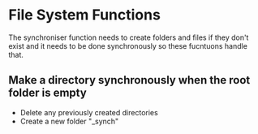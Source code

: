 File System Functions
=====================
The synchroniser function needs to create folders and files if they don't exist and it needs to be done synchronously
so these fucntuons handle that.

Make a directory synchronously when the root folder is empty
------------------------------------------------------------
* Delete any previously created directories
* Create a new folder "_synch"
